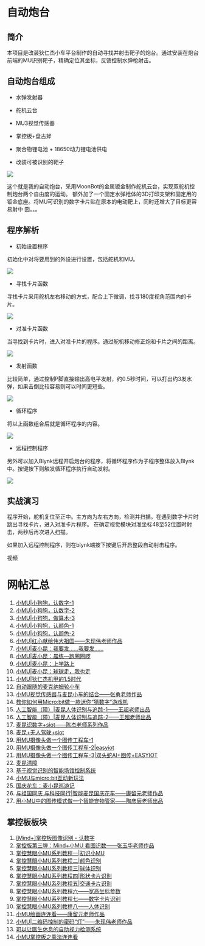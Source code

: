 # 自动炮台

## 简介

本项目是改装狄仁杰小车平台制作的自动寻找并射击靶子的炮台。通过安装在炮台前端的MU识别靶子，精确定位其坐标，反馈控制水弹枪射击。

## 自动炮台组成

- 水弹发射器

- 舵机云台

- MU3视觉传感器

- 掌控板+盘古斧

- 聚合物锂电池 + 18650动力锂电池供电

- 改装可被识别的靶子

![](./images/MUVS3_Auto_Shoot.png)

这个就是我的自动炮台，采用MoonBot的金属钣金制作舵机云台，实现双舵机控制炮台两个自由度的运动。
额外加了一个固定水弹枪体的3D打印支架和固定用的钣金底座。将MU可识别的数字卡片贴在原本的电动靶上，同时还增大了目标更容易射中 囧。。。

## 程序解析

- 初始设置程序

初始化中对将要用到的外设进行设置，包括舵机和MU。

![](./images/Mixly_Auto_Shoot_1.png)

- 寻找卡片函数

寻找卡片采用舵机左右移动的方式，配合上下微调，找寻180度视角范围内的卡片。

![](./images/Mixly_Auto_Shoot_2.png)

- 对准卡片函数

当寻找到卡片时，进入对准卡片的程序。通过舵机移动修正炮和卡片之间的距离。

![](./images/Mixly_Auto_Shoot_3.png)

- 发射函数

比较简单，通过控制P脚直接输出高电平发射，约0.5秒时间，可以打出约3发水弹，如果击倒比较容易则可以时间更短些。

![](./images/Mixly_Auto_Shoot_4.png)

- 循环程序

将以上函数组合后就是循环程序的内容。

![](./images/Mixly_Auto_Shoot_5.png)

- 远程控制程序

另外可以加入Blynk远程开启炮台的程序，将循环程序作为子程序整体放入Blynk中。按键按下则触发循环程序执行自动发射。

![](./images/Mixly_Auto_Shoot_6.png)

## 实战演习

程序开始，舵机复位至正中。主方向为左右方向，检测并扫描。在遇到数字卡片时跳出寻找卡片，进入对准卡片程序。
在确定视觉模块对准坐标48至52位置时射击，两秒后再次进入扫描。

如果加入远程控制程序，则在blynk端按下按键后开启整段自动射击程序。

视频

# 网帖汇总

1. [小MU|小狗狗，认数字-1](http://mc.dfrobot.com.cn/thread-296734-1-1.html)
1. [小MU|小狗狗，认数字-2](http://mc.dfrobot.com.cn/thread-296759-1-1.html)
1. [小MU|小狗狗，做算术-3](http://mc.dfrobot.com.cn/thread-296786-1-1.html#lastpost)
1. [小MU|小狗狗，认颜色-1](http://mc.dfrobot.com.cn/thread-297065-1-1.html)
1. [小MU|小狗狗，认颜色-2](http://mc.dfrobot.com.cn/thread-297085-1-1.html)
1. [小MU|红心献给伟大祖国——朱现伟老师作品](http://mc.dfrobot.com.cn/thread-297706-1-1.html?from=timeline)
1. [小MU|麦小昆：我要发……我要发……](http://mc.dfrobot.com.cn/thread-298548-1-1.html)
1. [小MU|麦小昆：晨练—跑圈圈啰](http://mc.dfrobot.com.cn/thread-298559-1-1.html)
1. [小MU|麦小昆：上学路上](http://mc.dfrobot.com.cn/thread-298563-1-1.html)
1. [小MU|麦小昆：球球走，我也走](http://mc.dfrobot.com.cn/thread-299013-1-1.html)
1. [小MU|狄仁杰机甲的1.5时代](http://mc.dfrobot.com.cn/thread-298663-1-1.html)
1. [自动跟随的麦克纳姆轮小车](http://mc.dfrobot.com.cn/thread-296803-1-1.html)
1. [小MU视觉传感器与麦昆小车的结合——张勇老师作品](https://makelog.dfrobot.com.cn/article-1447.html)
1. [教你如何用Micro:bit做一款迷你“猜数字”游戏机](https://mp.weixin.qq.com/s/DaLSwbE7M0VuTIMr7Dpc2Q)
1. [人工智能（障）|麦昆人体识别与追踪-1——王超老师出品](http://mc.dfrobot.com.cn/thread-296584-1-1.html?from=timeline)
1. [人工智能（障）|麦昆人体识别与追踪-2——王超老师出品](http://mc.dfrobot.com.cn/thread-296843-1-1.html)
1. [麦昆识数字+siot——陈杰老师系列作品](http://mc.dfrobot.com.cn/thread-297504-1-1.html)
1. [麦昆+无人驾驶+siot](http://mc.dfrobot.com.cn/thread-297505-1-1.html)
1. [用MU摄像头做一个图传工程车-1](http://mc.dfrobot.com.cn/thread-299187-1-1.html)
1. [用MU摄像头做一个图传工程车-2|easyiot](http://mc.dfrobot.com.cn/thread-299192-1-1.html)
1. [用MU摄像头做一个图传工程车-3|双头蛇AI+图传+EASYIOT](http://mc.dfrobot.com.cn/thread-299203-1-1.html)
1. [麦昆清障](http://mc.dfrobot.com.cn/thread-297654-1-1.html)
1. [基于视觉识别的智能场馆控制系统](http://mc.dfrobot.com.cn/thread-299363-1-1.html)
1. [小MU与micro:bit互动新玩法](http://mc.dfrobot.com.cn/thread-296610-1-1.html)
1. [国庆花车：麦小昆巡游记](https://makelog.dfrobot.com.cn/article-1884.html)
1. [与祖国同庆 与科技同行|智能麦昆国庆花车——康留元老师作品](https://makelog.dfrobot.com.cn/m_article-1878.html?from=singlemessage)
1. [用小MU中的图传模式做一个智能宠物管家——陶彦辰老师出品](http://mc.dfrobot.com.cn/thread-299509-1-1.html?from=timeline)

## 掌控板板块

1. [[Mind+]掌控板图像识别 - 认数字](https://mp.weixin.qq.com/s/6dRQFztglayCEXV96wzUGQ)
1. [掌控版第三弹：Mind+小MU 看图识数——张玉华老师作品](http://mc.dfrobot.com.cn/thread-296709-1-1.html#pid421784)
1. [掌控慧眼小MU系列教程一|初识小MU](https://makelog.dfrobot.com.cn/article-1746.html)
1. [掌控慧眼小MU系列教程二|颜色识别](https://makelog.dfrobot.com.cn/article-1750.html)
1. [掌控慧眼小MU系列教程三|球体识别](https://makelog.dfrobot.com.cn/article-1752.html)
1. [掌控慧眼小MU系列教程四|形状卡片识别](https://makelog.dfrobot.com.cn/article-1753.html)
1. [掌控慧眼小MU系列教程五|交通卡片识别](https://makelog.dfrobot.com.cn/article-1755.html)
1. [掌控慧眼小MU系列教程六——宽高坐标参数](https://makelog.dfrobot.com.cn/article-1754.html)
1. [掌控慧眼小MU系列教程七——数字卡片识别](https://makelog.dfrobot.com.cn/article-1758.html)
1. [掌控慧眼小MU系列教程八——人体识别](https://makelog.dfrobot.com.cn/article-1759.html)
1. [小MU绘画连连看——康留元老师作品](http://mc.dfrobot.com.cn/thread-297185-1-1.html#pid423122)
1. [小MU|二维码控制的密码“灯”——朱现伟老师作品](http://mc.dfrobot.com.cn/thread-297690-1-1.html)
1. [可以让医生休息的自助视力检测系统](https://mc.dfrobot.com.cn/thread-304089-1-1.html)
1. [小MU掌控板之乘法连连看](http://mc.dfrobot.com.cn/thread-296782-1-1.html)

